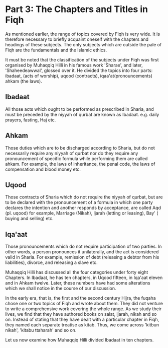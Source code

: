 Part  3: The Chapters and Titles in Fiqh
========================================

As mentioned earlier, the range of topics covered by Fiqh is very wide.
It is therefore necessary to briefly acquaint oneself with the chapters
and headings of these subjects. The only subjects which are outside the
pale of Fiqh are the fundamentals and the Islamic ethics.

It must be noted that the classification of the subjects under Fiqh was
first organised by Muhaqqiq Hilli in his famous work 'Sharae', and
later, 'Shaheed­e­awwal', glossed over it. He divided the topics into
four parts: ibadaat, (acts of worship), uqood (contracts),
iqaa'at(pronouncements) ahkam (the laws).

Ibadaat­
--------

All those acts which ought to be performed as prescribed in Sharia, and
must be preceded by the niyyah of qurbat are known as Ibadaat. e.g.
daily prayers, fasting, Haj etc.

Ahkam ­
-------

Those duties which are to be discharged according to Sharia, but do not
necessarily require any niyyah of qurbat nor do they require any
pronouncement of specific formula while performing them are called
ahkam. For example, the laws of inheritance, the penal code, the laws of
compensation and blood money etc.

Uqood­
------

Those contracts of Sharia which do not require the niyyah of qurbat, but
are to be declared with the pronouncement of a formula in which one
party declares the intention and another responds by acceptance, are
called Aqd (pl. uqood) for example, Marriage (Nikah), Ijarah (letting or
leasing), Bay' ( buying and selling) etc.

Iqa'aat­
--------

Those pronouncements which do not require participation of two parties.
In other words, a person pronounces it unilaterally, and the act is
considered valid in Sharia. For example, remission of debt (releasing a
debtor from his liabilities), divorce, and releasing a slave etc.

Muhaqqiq Hilli has discussed all the four categories under forty eight
Chapters. In Ibadaat, he has ten chapters, in Uqood fifteen, in Iqa'aat
eleven and in Ahkam twelve. Later, these numbers have had some
alterations which we shall notice in the course of our discussion.

In the early era, that is, the first and the second century Hijra, the
fuqaha chose one or two topics of Fiqh and wrote about them. They did
not venture to write a comprehensive work covering the whole range. As
we study their lives, we find that they have authored books on salat,
ijarah, nikah and so on. Instead of stating that they have dealt with a
particular chapter in Fiqh, they named each separate treatise as kitab.
Thus, we come across 'kitbun nikah', 'kitabu ttaharah' and so on.

Let us now examine how Muhaqqiq Hilli divided Ibadaat in ten chapters.


